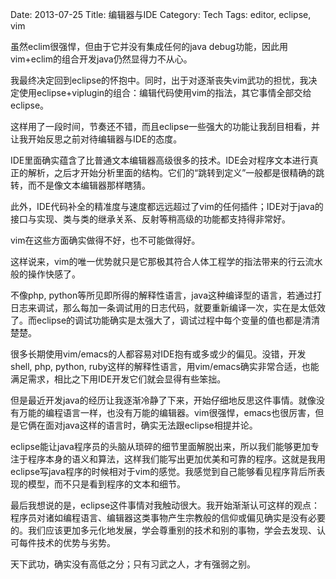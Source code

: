 Date: 2013-07-25
Title: 编辑器与IDE
Category: Tech
Tags: editor, eclipse, vim

虽然eclim很强悍，但由于它并没有集成任何的java debug功能，因此用vim+eclim的组合开发java仍然显得力不从心。

我最终决定回到eclipse的怀抱中。同时，出于对逐渐丧失vim武功的担忧，我决定使用eclipse+viplugin的组合：编辑代码使用vim的指法，其它事情全部交给eclipse。

这样用了一段时间，节奏还不错，而且eclipse一些强大的功能让我刮目相看，并让我开始反思之前对待编辑器与IDE的态度。

IDE里面确实蕴含了比普通文本编辑器高级很多的技术。IDE会对程序文本进行真正的解析，之后才开始分析里面的结构。它们的“跳转到定义”一般都是很精确的跳转，而不是像文本编辑器那样瞎猜。

此外，IDE代码补全的精准度与速度都远远超过了vim的任何插件；IDE对于java的接口与实现、类与类的继承关系、反射等稍高级的功能都支持得非常好。

vim在这些方面确实做得不好，也不可能做得好。

这样说来，vim的唯一优势就只是它那极其符合人体工程学的指法带来的行云流水般的操作快感了。

不像php, python等所见即所得的解释性语言，java这种编译型的语言，若通过打日志来调试，那么每加一条调试用的日志代码，就要重新编译一次，实在是太低效了。而eclipse的调试功能确实是太强大了，调试过程中每个变量的值也都是清清楚楚。

很多长期使用vim/emacs的人都容易对IDE抱有或多或少的偏见。没错，开发shell, php, python, ruby这样的解释性语言，用vim/emacs确实非常合适，也能满足需求，相比之下用IDE开发它们就会显得有些笨拙。

但是最近开发java的经历让我逐渐冷静了下来，开始仔细地反思这件事情。就像没有万能的编程语言一样，也没有万能的编辑器。vim很强悍，emacs也很厉害，但是它俩在面对java这样的语言时，确实无法跟eclipse相提并论。

eclipse能让java程序员的头脑从琐碎的细节里面解脱出来，所以我们能够更加专注于程序本身的语义和算法，这样我们能写出更加优美和可靠的程序。这就是我用eclipse写java程序的时候相对于vim的感觉。我感觉到自己能够看见程序背后所表现的模型，而不只是看到程序的文本和细节。

最后我想说的是，eclipse这件事情对我触动很大。我开始渐渐认可这样的观点：程序员对诸如编程语言、编辑器这类事物产生宗教般的信仰或偏见确实是没有必要的。我们应该更加多元化地发展，学会尊重别的技术和别的事物，学会去发现、认可每件技术的优势与劣势。

天下武功，确实没有高低之分；只有习武之人，才有强弱之别。


